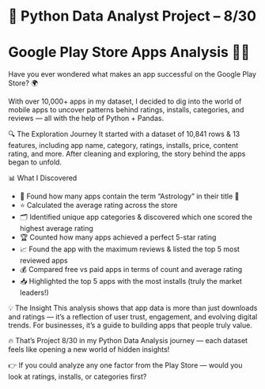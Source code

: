 # 🐍 Python Data Analyst Project – 8/30
# Google Play Store Apps Analysis 📱✨

Have you ever wondered what makes an app successful on the Google Play Store? 🌍

With over 10,000+ apps in my dataset, I decided to dig into the world of mobile apps to uncover patterns behind ratings, installs, categories, and reviews — all with the help of Python + Pandas.

🔍 The Exploration Journey
It started with a dataset of 10,841 rows & 13 features, including app name, category, ratings, installs, price, content rating, and more. After cleaning and exploring, the story behind the apps began to unfold.

📊 What I Discovered

* 🔮 Found how many apps contain the term “Astrology” in their title 🌌
* ⭐ Calculated the average rating across the store
* 🗂 Identified unique app categories & discovered which one scored the highest average rating
* 🏆 Counted how many apps achieved a perfect 5-star rating
* 📈 Found the app with the maximum reviews & listed the top 5 most reviewed apps
* 💰 Compared free vs paid apps in terms of count and average rating
* 📥 Highlighted the top 5 apps with the most installs (truly the market leaders!)

💡 The Insight
This analysis shows that app data is more than just downloads and ratings — it’s a reflection of user trust, engagement, and evolving digital trends. For businesses, it’s a guide to building apps that people truly value.

🔥 That’s Project 8/30 in my Python Data Analysis journey — each dataset feels like opening a new world of hidden insights!

👉 If you could analyze any one factor from the Play Store — would you look at ratings, installs, or categories first?

